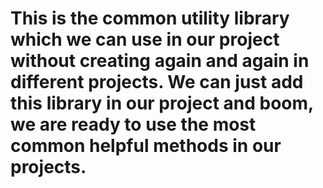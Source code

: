# This is the common utility library which we can use in our project without creating again and again in different projects. We can just add this library in our project and boom, we are ready to use the most common helpful methods in our projects.
